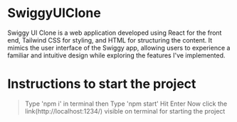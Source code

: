 # SwiggyUIClone
Swiggy UI Clone is a web application developed using React for the front end, Tailwind CSS for styling, and HTML for structuring the content. It mimics the user interface of the Swiggy app, allowing users to experience a familiar and intuitive design while exploring the features I've implemented.

# Instructions to start the project
> Type 'npm i' in terminal then
> Type 'npm start'
> Hit Enter 
> Now click the link(http://localhost:1234/) visible on terminal for starting the project
